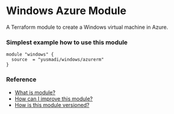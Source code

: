 # Windows Azure Module
A Terraform module to create a Windows virtual machine in Azure.

### Simplest example how to use this module
```
module "windows" {
  source  = "yusmadi/windows/azurerm"
}
```

### Reference

* [What is module?](https://www.terraform.io/docs/configuration/modules.html)
* [How can I improve this module?](https://help.github.com/en/github/collaborating-with-issues-and-pull-requests/proposing-changes-to-your-work-with-pull-requests)
* [How is this module versioned?](https://semver.org/)
